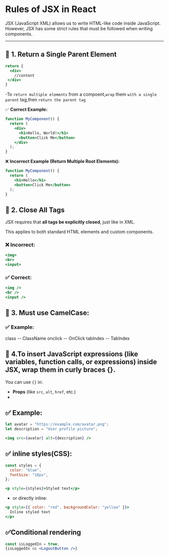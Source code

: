 # Rules of JSX in React

JSX (JavaScript XML) allows us to write HTML-like code inside JavaScript. However, JSX has some strict rules that must be followed when writing components.

---

## 🧠 1. Return a Single Parent Element

```jsx
return {
  <div>
    //content
 </div>
}

```
-To `return multiple elements` from a compoent,`wrap` them `with a single parent` tag,then `return the parent tag`

✅ **Correct Example:**

```jsx
function MyComponent() {
  return (
    <div>
      <h1>Hello, World!</h1>
      <button>Click Me</button>
    </div>
  );
}

```
❌ **Incorrect Example (Return Multiple Root Elements):**

```jsx
function MyComponent() {
  return (
    <h1>Hello</h1>
    <button>Click Me</button>
  );
}
```
## 🧠 2. Close All Tags

JSX requires that **all tags be explicitly closed**, just like in XML.

This applies to both standard HTML elements and custom components.

### ❌ Incorrect:

```jsx
<img>
<br>
<input>
```

### ✅ Correct:
```jsx
<img />
<br />
<input />
```

## 🧠 3. Must use CamelCase:
### ✅ Example:
class -- ClassName
onclick -- OnClick
tabIndex -- TabIndex

## 🧠 4.To insert JavaScript expressions (like variables, function calls, or expressions) inside JSX, wrap them in curly braces {}.
You can use `{}` in:
- **Props** (like `src`, `alt`, `href`, etc.)
- 
## ✅ Example:
```jsx
let avatar = "https://example.com/avatar.png";
let description = "User profile picture";

<img src={avatar} alt={description} />

```
## ✅ inline styles(CSS):
```jsx
const styles = {
  color: "blue",
  fontSize: "18px",
};

<p style={styles}>Styled text</p>
```
- or directly inline:
```jsx
<p style={{ color: "red", backgroundColor: "yellow" }}>
  Inline styled text
</p>
```
## ✅Conditional rendering
```jsx
const isLoggedIn = true;
{isLoggedIn && <LogoutButton />}
```




